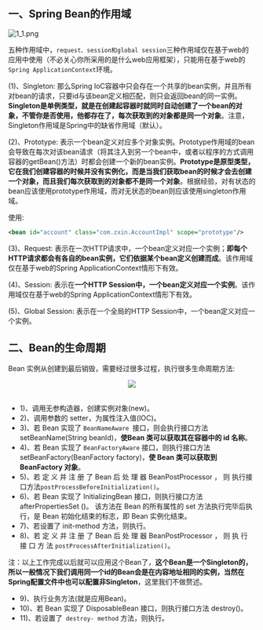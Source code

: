 ## 一、Spring Bean的作用域

![1_1.png](images/1_1.png)

五种作用域中，`request、session和global session`三种作用域仅在基于web的应用中使用（不必关心你所采用的是什么web应用框架），只能用在基于web的`Spring ApplicationContext`环境。

(1)、Singleton: 那么Spring IoC容器中只会存在一个共享的bean实例，并且所有对bean的请求，只要id与该bean定义相匹配，则只会返回bean的同一实例。**Singleton是单例类型，就是在创建起容器时就同时自动创建了一个bean的对象，不管你是否使用，他都存在了，每次获取到的对象都是同一个对象**。注意，Singleton作用域是Spring中的缺省作用域（默认）。

(2)、Prototype: 表示一个bean定义对应多个对象实例。Prototype作用域的bean会导致在每次对该bean请求（将其注入到另一个bean中，或者以程序的方式调用容器的getBean()方法）时都会创建一个新的bean实例。**Prototype是原型类型，它在我们创建容器的时候并没有实例化，而是当我们获取bean的时候才会去创建一个对象，而且我们每次获取到的对象都不是同一个对象**。根据经验，对有状态的bean应该使用prototype作用域，而对无状态的bean则应该使用singleton作用域。

使用:

```xml
<bean id="account" class="com.zxin.AccountImpl" scope="prototype"/>  
```

(3)、Request: 表示在一次HTTP请求中，一个bean定义对应一个实例；**即每个HTTP请求都会有各自的bean实例，它们依据某个bean定义创建而成**。该作用域仅在基于web的Spring ApplicationContext情形下有效。

(4)、Session: 表示在**一个HTTP Session中，一个bean定义对应一个实例**。该作用域仅在基于web的Spring ApplicationContext情形下有效。

(5)、Global Session: 表示在一个全局的HTTP Session中，一个bean定义对应一个实例。



## 二、Bean的生命周期

Bean 实例从创建到最后销毁，需要经过很多过程，执行很多生命周期方法: 

<div align="center"><img src="images/1_2.png"></div><br>

* 1)、调用无参构造器，创建实例对象(new)。 
* 2)、调用参数的 setter，为属性注入值(IOC)。 
* 3)、若 Bean 实现了 `BeanNameAware `接口，则会执行接口方法 setBeanName(String beanId)，**使Bean 类可以获取其在容器中的 id 名称**。
* 4)、若 Bean 实现了 `BeanFactoryAware` 接口，则执行接口方法 setBeanFactory(BeanFactory factory)，**使 Bean 类可以获取到 BeanFactory 对象**。 
* 5)、若 定 义 并 注 册 了 Bean 后 处 理 器 BeanPostProcessor ， 则 执行接口方法`postProcessBeforeInitialization()`。 
* 6)、若 Bean 实现了 InitializingBean 接口，则执行接口方法 afterPropertiesSet ()。 该方法在 Bean 的所有属性的 set 方法执行完毕后执行，是 Bean 初始化结束的标志，即 Bean 实例化结束。 
* 7)、若设置了 init-method 方法，则执行。 
* 8)、若 定 义 并 注 册 了 Bean 后 处 理 器 BeanPostProcessor ， 则 执 行 接 口 方 法
  `postProcessAfterInitialization()`。 

注：以上工作完成以后就可以应用这个Bean了，**这个Bean是一个Singleton的，所以一般情况下我们调用同一个id的Bean会是在内容地址相同的实例，当然在Spring配置文件中也可以配置非Singleton**，这里我们不做赘述。

* 9)、执行业务方法(就是应用Bean)。 
* 10)、若 Bean 实现了 DisposableBean 接口，则执行接口方法 destroy()。
* 11)、若设置了` destroy- method` 方法，则执行。 